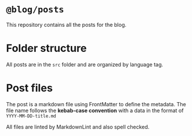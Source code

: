 # `@blog/posts`

This repository contains all the posts for the blog.

# Folder structure
All posts are in the `src` folder and are organized by language tag. 

# Post files
The post is a markdown file using FrontMatter to define the metadata. The file name follows the **kebab-case convention** with a data in the format of `YYYY-MM-DD-title.md`

All files are linted by MarkdownLint and also spell checked.